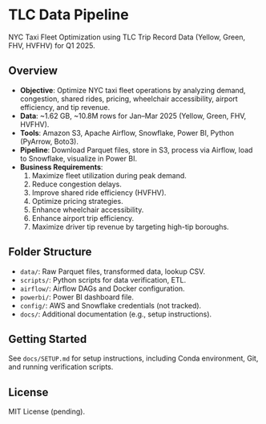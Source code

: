 # TLC Data Pipeline

NYC Taxi Fleet Optimization using TLC Trip Record Data (Yellow, Green, FHV, HVFHV) for Q1 2025.

## Overview
- **Objective**: Optimize NYC taxi fleet operations by analyzing demand, congestion, shared rides, pricing, wheelchair accessibility, airport efficiency, and tip revenue.
- **Data**: ~1.62 GB, ~10.8M rows for Jan–Mar 2025 (Yellow, Green, FHV, HVFHV).
- **Tools**: Amazon S3, Apache Airflow, Snowflake, Power BI, Python (PyArrow, Boto3).
- **Pipeline**: Download Parquet files, store in S3, process via Airflow, load to Snowflake, visualize in Power BI.
- **Business Requirements**:
  1. Maximize fleet utilization during peak demand.
  2. Reduce congestion delays.
  3. Improve shared ride efficiency (HVFHV).
  4. Optimize pricing strategies.
  5. Enhance wheelchair accessibility.
  6. Enhance airport trip efficiency.
  7. Maximize driver tip revenue by targeting high-tip boroughs.

## Folder Structure
- `data/`: Raw Parquet files, transformed data, lookup CSV.
- `scripts/`: Python scripts for data verification, ETL.
- `airflow/`: Airflow DAGs and Docker configuration.
- `powerbi/`: Power BI dashboard file.
- `config/`: AWS and Snowflake credentials (not tracked).
- `docs/`: Additional documentation (e.g., setup instructions).

## Getting Started
See `docs/SETUP.md` for setup instructions, including Conda environment, Git, and running verification scripts.

## License
MIT License (pending).